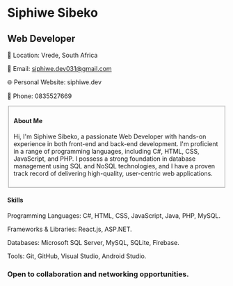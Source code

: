 <h1>Siphiwe Sibeko</h1>

<h2>Web Developer</h2>

📍 Location: Vrede, South Africa

📧 Email: siphiwe.dev031@gmail.com

🌐 Personal Website: siphiwe.dev

📱 Phone: 0835527669 


<section>

  <fieldset>

 <h4>About Me</h4>
 
  Hi, I'm Siphiwe Sibeko, a passionate Web Developer with hands-on experience in both front-end and back-end development. I'm proficient in a range of programming languages,   including C#, HTML, CSS, JavaScript, and PHP. I possess a strong foundation in database management using SQL and NoSQL technologies, and I have a proven track record of      delivering high-quality, user-centric web applications.
    
  </fieldset>
  
</section>


<h4>Skills</h4>

Programming Languages: C#, HTML, CSS, JavaScript, Java, PHP, MySQL.

Frameworks & Libraries: React.js, ASP.NET.

Databases: Microsoft SQL Server, MySQL, SQLite, Firebase.

Tools: Git, GitHub, Visual Studio, Android Studio.

<h3>Open to collaboration and networking opportunities.</h3>
